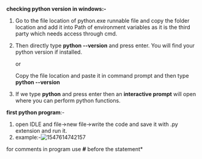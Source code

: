 **checking python version in windows:-**

1. Go to the file location of python.exe runnable file and copy the folder location and add it into Path of environment variables as it is the third party which needs access through cmd.

2. Then directly type  **python --version** and press enter. You will find your python version if installed. 

   or

   Copy the file location and paste it in command prompt and then type **python --version**

3. If we type **python** and press enter then an **interactive prompt** will open where you can perform python functions.

**first python program**:-

1. open IDLE and file->new file->write the code and save it with .py extension and run it.
2. example:-![1547614742157](https://github.com/adityakuppa26/Python-Notes/blob/lalith_notes/images/1547614742157.png)

for comments in program use **#** before the statement*


